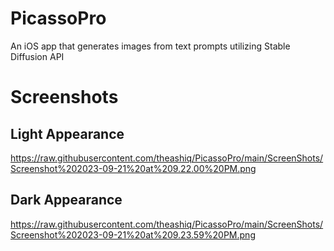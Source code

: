# PicassoPro
An iOS app that generates images from text prompts utilizing Stable Diffusion API

# Screenshots
## Light Appearance
https://raw.githubusercontent.com/theashiq/PicassoPro/main/ScreenShots/Screenshot%202023-09-21%20at%209.22.00%20PM.png
## Dark Appearance
https://raw.githubusercontent.com/theashiq/PicassoPro/main/ScreenShots/Screenshot%202023-09-21%20at%209.23.59%20PM.png

